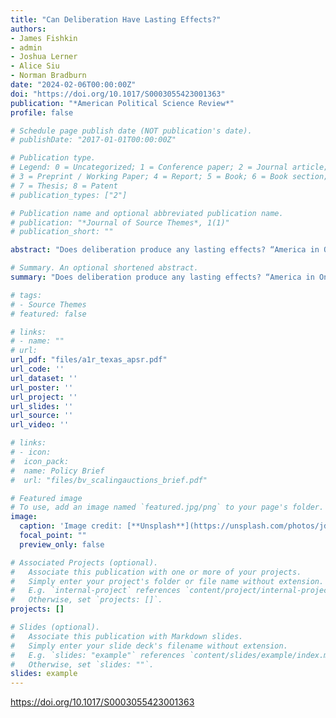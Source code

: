 ```yaml
---
title: "Can Deliberation Have Lasting Effects?"
authors:
- James Fishkin
- admin
- Joshua Lerner
- Alice Siu
- Norman Bradburn
date: "2024-02-06T00:00:00Z"
doi: "https://doi.org/10.1017/S0003055423001363"
publication: "*American Political Science Review*"
profile: false

# Schedule page publish date (NOT publication's date).
# publishDate: "2017-01-01T00:00:00Z"

# Publication type.
# Legend: 0 = Uncategorized; 1 = Conference paper; 2 = Journal article;
# 3 = Preprint / Working Paper; 4 = Report; 5 = Book; 6 = Book section;
# 7 = Thesis; 8 = Patent
# publication_types: ["2"]

# Publication name and optional abbreviated publication name.
# publication: "*Journal of Source Themes*, 1(1)"
# publication_short: ""

abstract: "Does deliberation produce any lasting effects? “America in One Room” was a national field experiment in which more than 500 randomly selected registered voters were brought from all over the country to deliberate on five major issues facing the country. A pre-post control group was also surveyed on the same questions after the weekend and about a year later. There were significant differences in voting intention and in actual voting behavior a year later among the deliberators compared to the control group. This article accounts for these differences by showing how deliberation stimulated a latent variable of political engagement. If deliberation has lasting effects on political engagement, then it provides a rationale for attempts to scale the deliberative process to much larger numbers. The article considers methods for doing so in the context of the broader debate about mini-publics, isolated spheres of deliberation situated within a largely non-deliberative society."

# Summary. An optional shortened abstract.
summary: "Does deliberation produce any lasting effects? “America in One Room” was a national field experiment in which more than 500 randomly selected registered voters were brought from all over the country to deliberate on five major issues facing the country. A pre-post control group was also surveyed on the same questions after the weekend and about a year later. There were significant differences in voting intention and in actual voting behavior a year later among the deliberators compared to the control group. This article accounts for these differences by showing how deliberation stimulated a latent variable of political engagement. If deliberation has lasting effects on political engagement, then it provides a rationale for attempts to scale the deliberative process to much larger numbers. The article considers methods for doing so in the context of the broader debate about mini-publics, isolated spheres of deliberation situated within a largely non-deliberative society."

# tags:
# - Source Themes
# featured: false

# links:
# - name: ""
# url:
url_pdf: "files/a1r_texas_apsr.pdf"
url_code: ''
url_dataset: ''
url_poster: ''
url_project: ''
url_slides: ''
url_source: ''
url_video: ''

# links: 
# - icon:
#  icon_pack:
#  name: Policy Brief
#  url: "files/bv_scalingauctions_brief.pdf"

# Featured image
# To use, add an image named `featured.jpg/png` to your page's folder. 
image:
  caption: 'Image credit: [**Unsplash**](https://unsplash.com/photos/jdD8gXaTZsc)'
  focal_point: ""
  preview_only: false

# Associated Projects (optional).
#   Associate this publication with one or more of your projects.
#   Simply enter your project's folder or file name without extension.
#   E.g. `internal-project` references `content/project/internal-project/index.md`.
#   Otherwise, set `projects: []`.
projects: []

# Slides (optional).
#   Associate this publication with Markdown slides.
#   Simply enter your slide deck's filename without extension.
#   E.g. `slides: "example"` references `content/slides/example/index.md`.
#   Otherwise, set `slides: ""`.
slides: example
---
```




https://doi.org/10.1017/S0003055423001363
